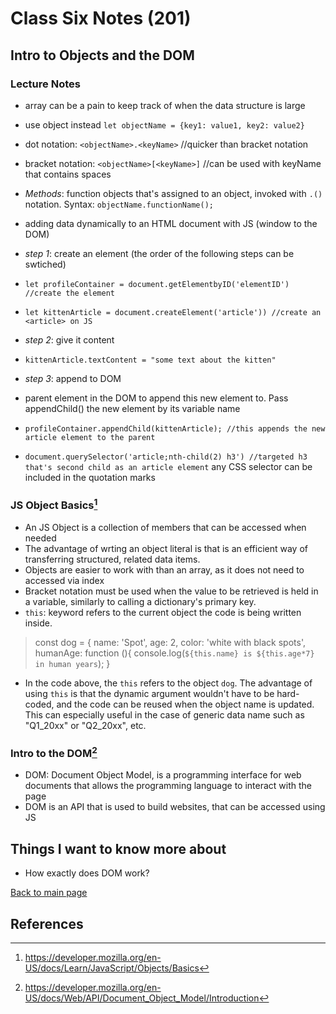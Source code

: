 # Class Six Notes (201)

## Intro to Objects and the DOM

### Lecture Notes

- array can be a pain to keep track of when the data structure is large
- use object instead `let objectName = {key1: value1, key2: value2}`
- dot notation: `<objectName>.<keyName>` //quicker than bracket notation
- bracket notation: `<objectName>[<keyName>]` //can be used with keyName that contains spaces
- *Methods*: function objects that's assigned to an object, invoked with `.()` notation. Syntax: `objectName.functionName();`

- adding data dynamically to an HTML document with JS (window to the DOM)
- *step 1*: create an element (the order of the following steps can be swtiched)
- `let profileContainer = document.getElementbyID('elementID') //create the element`
- `let kittenArticle = document.createElement('article')) //create an <article> on JS`
- *step 2*: give it content
- `kittenArticle.textContent = "some text about the kitten"`
- *step 3*: append to DOM
- parent element in the DOM to append this new element to. Pass appendChild() the new element by its variable name
- `profileContainer.appendChild(kittenArticle); //this appends the new article element to the parent`

- `document.querySelector('article;nth-child(2) h3') //targeted h3 that's second child as an article element` any CSS selector can be included in the quotation marks

### JS Object Basics[^1]

- An JS Object is a collection of members that can be accessed when needed
- The advantage of wrting an object literal is that is an efficient way of transferring structured, related data items. 
- Objects are easier to work with than an array, as it does not need to accessed via index
- Bracket notation must be used when the value to be retrieved is held in a variable, similarly to calling a dictionary's primary key.
- `this`: keyword refers to the current object the code is being written inside.

> const dog = {
> name: 'Spot',
> age: 2,
> color: 'white with black spots',
> humanAge: function (){
> console.log(`${this.name} is ${this.age*7} in human years`);
>   }

- In the code above, the `this` refers to the object `dog`. The advantage of using `this` is that the dynamic argument wouldn't have to be hard-coded, and the code can be reused when the object name is updated. This can especially useful in the case of generic data name such as "Q1_20xx" or "Q2_20xx", etc.

### **Intro to the DOM**[^2]

- DOM: Document Object Model, is a programming interface for web documents that allows the programming language to interact with the page
- DOM is an API that is used to build websites, that can be accessed using JS

## Things I want to know more about

- How exactly does DOM work?

 [Back to main page](https://mirandalu2020.github.io/reading-notes/)

## References

[^1]:https://developer.mozilla.org/en-US/docs/Learn/JavaScript/Objects/Basics
[^2]:https://developer.mozilla.org/en-US/docs/Web/API/Document_Object_Model/Introduction
